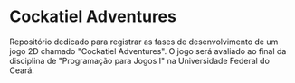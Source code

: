 # Cockatiel Adventures
Repositório dedicado para registrar as fases de desenvolvimento de um jogo 2D chamado "Cockatiel Adventures". O jogo será avaliado ao final da disciplina de "Programação para Jogos I" na Universidade Federal do Ceará.
